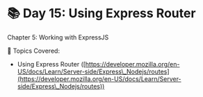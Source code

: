 # 📚 Day 15: Using Express Router

Chapter 5: Working with ExpressJS

📖 Topics Covered:&#x20;

* Using Express Router  ([https://developer.mozilla.org/en-US/docs/Learn/Server-side/Express\_Nodejs/routes](https://developer.mozilla.org/en-US/docs/Learn/Server-side/Express\_Nodejs/routes))
